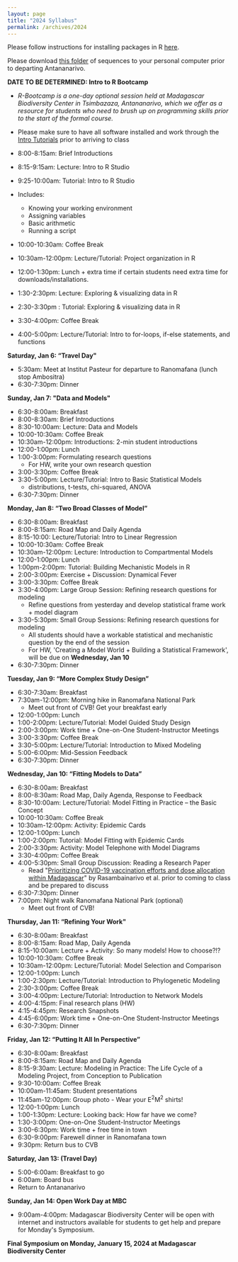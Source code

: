 ```yaml
---
layout: page
title: "2024 Syllabus"
permalink: /archives/2024
---
```



Please follow instructions for installing packages in R [here](/assets/2018/E2M2_InstallPackages.html).

Please download [this folder](/assets/2022/Tutorials/IntroPhyloLemur_cytochromeB.zip) of sequences to your personal computer prior to departing Antananarivo.


**DATE TO BE DETERMINED: Intro to R Bootcamp**
* *R-Bootcamp is a one-day optional session held at Madagascar Biodiversity Center in Tsimbazaza, Antananarivo, which we offer as a resource for students who need to brush up on programming skills prior to the start of the formal course.*

* Please make sure to have all software installed and work through the [Intro Tutorials](https://coding4conservation.org/assets/tutorials/R_tutorials.zip) prior to arriving to class

* 8:00-8:15am: Brief Introductions 
* 8:15-9:15am: Lecture: Intro to R Studio
* 9:25-10:00am: Tutorial: Intro to R Studio
 * Includes:
      * Knowing your working environment
      * Assigning variables
      * Basic arithmetic
      * Running a script
* 10:00-10:30am: Coffee Break
* 10:30am-12:00pm: Lecture/Tutorial: Project organization in R
* 12:00-1:30pm: Lunch + extra time if certain students need extra time for downloads/installations.
* 1:30-2:30pm: Lecture: Exploring & visualizing data in R
* 2:30-3:30pm : Tutorial: Exploring & visualizing data in R
* 3:30-4:00pm: Coffee Break 
* 4:00-5:00pm: Lecture/Tutorial: Intro to for-loops, if-else statements, and functions

**Saturday, Jan 6: “Travel Day"**

* 5:30am: Meet at Institut Pasteur for departure to Ranomafana (lunch stop Ambositra)
* 6:30-7:30pm: Dinner


**Sunday, Jan 7: "Data and Models"**

* 6:30-8:00am: Breakfast
* 8:00-8:30am: Brief Introductions 
* 8:30-10:00am: Lecture: Data and Models
* 10:00-10:30am: Coffee Break
* 10:30am-12:00pm: Introductions: 2-min student introductions
* 12:00-1:00pm: Lunch
* 1:00-3:00pm:  Formulating research questions 
  * For HW, write your own research question
* 3:00-3:30pm: Coffee Break 
* 3:30-5:00pm: Lecture/Tutorial: Intro to Basic Statistical Models
  * distributions, t-tests, chi-squared, ANOVA
* 6:30-7:30pm: Dinner

**Monday, Jan 8: “Two Broad Classes of Model”**

* 6:30-8:00am: Breakfast
* 8:00-8:15am: Road Map and Daily Agenda
* 8:15-10:00: Lecture/Tutorial: Intro to Linear Regression 
* 10:00-10:30am: Coffee Break
* 10:30am-12:00pm: Lecture: Introduction to Compartmental Models
* 12:00-1:00pm: Lunch
* 1:00pm-2:00pm: Tutorial: Building Mechanistic Models in R 
* 2:00-3:00pm: Exercise + Discussion: Dynamical Fever
* 3:00-3:30pm: Coffee Break
* 3:30-4:00pm: Large Group Session: Refining research questions for modeling 
  * Refine questions from yesterday and develop statistical frame work + model diagram
* 3:30-5:30pm: Small Group Sessions: Refining research questions for modeling
  * All students should have a workable statistical and mechanistic question by the end of the session
  * For HW, 'Creating a Model World + Building a Statistical Framework',  will be due on **Wednesday, Jan 10**
* 6:30-7:30pm: Dinner

**Tuesday, Jan 9: “More Complex Study Design”**

* 6:30-7:30am: Breakfast
* 7:30am-12:00pm:  Morning hike in Ranomafana National Park
  * Meet out front of CVB! Get your breakfast early
* 12:00-1:00pm: Lunch
* 1:00-2:00pm: Lecture/Tutorial: Model Guided Study Design 
* 2:00-3:00pm: Work time + One-on-One Student-Instructor Meetings
* 3:00-3:30pm: Coffee Break
* 3:30-5:00pm: Lecture/Tutorial: Introduction to Mixed Modeling 
* 5:00-6:00pm: Mid-Session Feedback 
* 6:30-7:30pm: Dinner


**Wednesday, Jan 10: “Fitting Models to Data”**

* 6:30-8:00am: Breakfast
* 8:00-8:30am: Road Map, Daily Agenda, Response to Feedback
* 8:30-10:00am: Lecture/Tutorial: Model Fitting in Practice – the Basic Concept 
* 10:00-10:30am: Coffee Break
* 10:30am-12:00pm: Activity: Epidemic Cards
* 12:00-1:00pm: Lunch
* 1:00-2:00pm: Tutorial: Model Fitting with Epidemic Cards 
* 2:00-3:30pm: Activity: Model Telephone with Model Diagrams 
* 3:30-4:00pm: Coffee Break
* 4:00-5:30pm: Small Group Discussion: Reading a Research Paper 
  * Read "[Prioritizing COVID-19 vaccination efforts and dose allocation within Madagascar](https://bmcpublichealth.biomedcentral.com/articles/10.1186/s12889-022-13150-8)"  by Rasambainarivo et al. prior to coming to class and be prepared to discuss
* 6:30-7:30pm: Dinner
* 7:00pm: Night walk Ranomafana National Park (optional) 
  * Meet out front of CVB!
  
**Thursday, Jan 11: “Refining Your Work"**

* 6:30-8:00am: Breakfast
* 8:00-8:15am: Road Map, Daily Agenda
* 8:15-10:00am: Lecture + Activity: So many models! How to choose?!? 
* 10:00-10:30am: Coffee Break
* 10:30am-12:00pm:  Lecture/Tutorial: Model Selection and Comparison 
* 12:00-1:00pm: Lunch
* 1:00-2:30pm: Lecture/Tutorial: Introduction to Phylogenetic Modeling 
* 2:30-3:00pm: Coffee Break
* 3:00-4:00pm: Lecture/Tutorial: Introduction to Network Models
* 4:00-4:15pm: Final research plans (HW) 
* 4:15-4:45pm: Research Snapshots 
* 4:45-6:00pm: Work time + One-on-One Student-Instructor Meetings
* 6:30-7:30pm: Dinner



**Friday, Jan 12: “Putting It All In Perspective”**

* 6:30-8:00am: Breakfast
* 8:00-8:15am: Road Map and Daily Agenda 
* 8:15-9:30am: Lecture: Modeling in Practice: The Life Cycle of a Modeling Project, from Conception to Publication  
* 9:30-10:00am: Coffee Break
* 10:00am-11:45am: Student presentations
* 11:45am-12:00pm: Group photo - Wear your E<sup>2</sup>M<sup>2</sup>  shirts! 
* 12:00-1:00pm: Lunch
* 1:00-1:30pm: Lecture: Looking back: How far have we come? 
* 1:30-3:00pm: One-on-One Student-Instructor Meetings
* 3:00-6:30pm: Work time + free time in town 
* 6:30-9:00pm: Farewell dinner in Ranomafana town 
* 9:30pm: Return bus to CVB

**Saturday, Jan 13: (Travel Day)**

* 5:00-6:00am: Breakfast to go
* 6:00am: Board bus
* Return to Antananarivo 

**Sunday, Jan 14: Open Work Day at MBC**

* 9:00am-4:00pm: Madagascar Biodiversity Center will be open with internet and instructors available for students to get help and prepare for Monday's Symposium.


**Final Symposium on Monday, January 15, 2024 at Madagascar Biodiversity Center**

